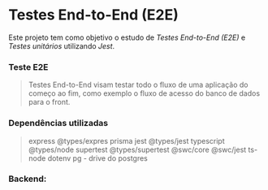 # Testes End-to-End (E2E)

Este projeto tem como objetivo o estudo de *Testes End-to-End (E2E)* e *Testes unitários* utilizando *Jest*.



### Teste E2E
> Testes End-to-End visam testar todo o fluxo de uma aplicação do começo ao fim, como exemplo o fluxo de acesso do banco de dados para o front.


### Dependências utilizadas
  > express
  > @types/expres
  > prisma
  > jest
  > @types/jest
  > typescript
  > @types/node
  > supertest 
  > @types/supertest
  > @swc/core
  > @swc/jest
  > ts-node
  > dotenv
  > pg - drive do postgres

### Backend: 

